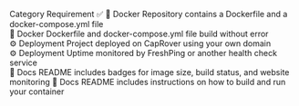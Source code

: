 
Category	Requirement	✅
🐳 Docker	Repository contains a Dockerfile and a docker-compose.yml file	
🐳 Docker	Dockerfile and docker-compose.yml file build without error	
⚙️ Deployment	Project deployed on CapRover using your own domain	
⚙️ Deployment	Uptime monitored by FreshPing or another health check service	
📝 Docs	README includes badges for image size, build status, and website monitoring	
📝 Docs	README includes instructions on how to build and run your container	
